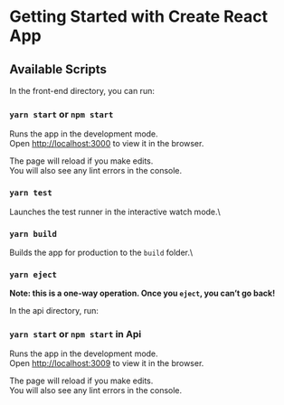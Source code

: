 # Getting Started with Create React App

## Available Scripts

In the front-end directory, you can run:

### `yarn start` or `npm start`

Runs the app in the development mode.\
Open [http://localhost:3000](http://localhost:3000) to view it in the browser.

The page will reload if you make edits.\
You will also see any lint errors in the console.

### `yarn test`

Launches the test runner in the interactive watch mode.\

### `yarn build`

Builds the app for production to the `build` folder.\

### `yarn eject`

**Note: this is a one-way operation. Once you `eject`, you can’t go back!**

In the api directory, run:

### `yarn start` or `npm start` in Api

Runs the app in the development mode.\
Open [http://localhost:3009](http://localhost:3009) to view it in the browser.

The page will reload if you make edits.\
You will also see any lint errors in the console.
